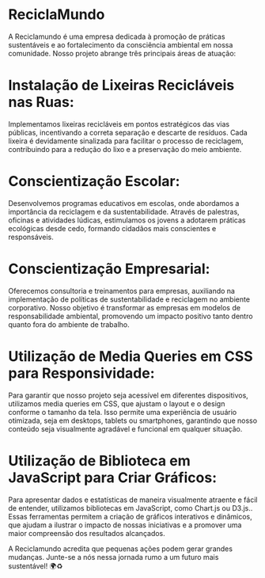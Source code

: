 # ReciclaMundo

A Reciclamundo é uma empresa dedicada à promoção de práticas sustentáveis e ao fortalecimento da consciência ambiental em nossa comunidade. Nosso projeto abrange três principais áreas de atuação:

# Instalação de Lixeiras Recicláveis nas Ruas:
Implementamos lixeiras recicláveis em pontos estratégicos das vias públicas, incentivando a correta separação e descarte de resíduos. Cada lixeira é devidamente sinalizada para facilitar o processo de reciclagem, contribuindo para a redução do lixo e a preservação do meio ambiente.

# Conscientização Escolar:
Desenvolvemos programas educativos em escolas, onde abordamos a importância da reciclagem e da sustentabilidade. Através de palestras, oficinas e atividades lúdicas, estimulamos os jovens a adotarem práticas ecológicas desde cedo, formando cidadãos mais conscientes e responsáveis.

# Conscientização Empresarial: 
Oferecemos consultoria e treinamentos para empresas, auxiliando na implementação de políticas de sustentabilidade e reciclagem no ambiente corporativo. Nosso objetivo é transformar as empresas em modelos de responsabilidade ambiental, promovendo um impacto positivo tanto dentro quanto fora do ambiente de trabalho.

# Utilização de Media Queries em CSS para Responsividade: 
Para garantir que nosso projeto seja acessível em diferentes dispositivos, utilizamos media queries em CSS, que ajustam o layout e o design conforme o tamanho da tela. Isso permite uma experiência de usuário otimizada, seja em desktops, tablets ou smartphones, garantindo que nosso conteúdo seja visualmente agradável e funcional em qualquer situação.

# Utilização de Biblioteca em JavaScript para Criar Gráficos:
Para apresentar dados e estatísticas de maneira visualmente atraente e fácil de entender, utilizamos bibliotecas em JavaScript, como Chart.js ou D3.js.. Essas ferramentas permitem a criação de gráficos interativos e dinâmicos, que ajudam a ilustrar o impacto de nossas iniciativas e a promover uma maior compreensão dos resultados alcançados.

A Reciclamundo acredita que pequenas ações podem gerar grandes mudanças. Junte-se a nós nessa jornada rumo a um futuro mais sustentável! 🌍♻️
